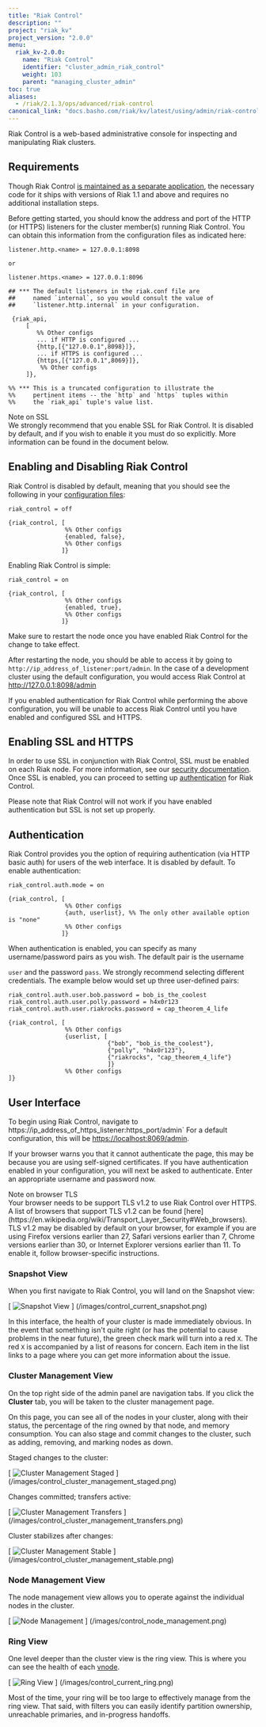 ```yaml
---
title: "Riak Control"
description: ""
project: "riak_kv"
project_version: "2.0.0"
menu:
  riak_kv-2.0.0:
    name: "Riak Control"
    identifier: "cluster_admin_riak_control"
    weight: 103
    parent: "managing_cluster_admin"
toc: true
aliases:
  - /riak/2.1.3/ops/advanced/riak-control
canonical_link: "docs.basho.com/riak/kv/latest/using/admin/riak-control"
---
```


[config reference]: /riak/kv/2.0.0/configuring/reference

Riak Control is a web-based administrative console for inspecting and
manipulating Riak clusters.

## Requirements

Though Riak Control [is maintained as a separate application](https://github.com/basho/riak_control), the necessary code for it ships with versions of Riak 1.1 and above and requires no additional installation steps.

Before getting started, you should know the address and port of the HTTP (or 
HTTPS) listeners for the cluster member(s) running Riak Control.  You can obtain 
this information from the configuration files as indicated here:

```riakconf
listener.http.<name> = 127.0.0.1:8098

or 

listener.https.<name> = 127.0.0.1:8096

## *** The default listeners in the riak.conf file are 
##     named `internal`, so you would consult the value of
##     `listener.http.internal` in your configuration.

```

```appconfig
 {riak_api,
     [
        %% Other configs
        ... if HTTP is configured ...
        {http,[{"127.0.0.1",8098}]},
        ... if HTTPS is configured ...
        {https,[{"127.0.0.1",8069}]},
         %% Other configs
     ]},

%% *** This is a truncated configuration to illustrate the 
%%     pertinent items -- the `http` and `https` tuples within 
%%     the `riak_api` tuple's value list.
```

<div class="note">
<div class="title">Note on SSL</div>
We strongly recommend that you enable SSL for Riak Control. It is
disabled by default, and if you wish to enable it you must do so
explicitly. More information can be found in the document below.
</div>

## Enabling and Disabling Riak Control

Riak Control is disabled by default, meaning that you should see the
following in your [configuration files][config reference]:

```riakconf
riak_control = off
```

```appconfig
{riak_control, [
                %% Other configs
                {enabled, false},
                %% Other configs
               ]}
```

Enabling Riak Control is simple:

```riakconf
riak_control = on
```

```appconfig
{riak_control, [
                %% Other configs
                {enabled, true},
                %% Other configs
               ]}
```

Make sure to restart the node once you have enabled Riak Control for the
change to take effect.

After restarting the node, you should be able to access it by going 
to `http://ip_address_of_listener:port/admin`. In the case of a development
cluster using the default configuration, you would access Riak Control at
<http://127.0.0.1:8098/admin></a>

If you enabled authentication for Riak Control while performing the above 
configuration, you will be unable to access Riak Control until you have enabled 
and configured SSL and HTTPS.  

## Enabling SSL and HTTPS

In order to use SSL in conjunction with Riak Control, SSL must be
enabled on each Riak node. For more information, see our [security documentation](/riak/kv/2.0.0/using/security/basics#enabling-ssl). Once SSL is enabled, you can proceed to setting up [authentication](#authentication) for Riak Control.

Please note that Riak Control will not work if you have enabled
authentication but SSL is not set up properly.

## Authentication

Riak Control provides you the option of requiring authentication (via
HTTP basic auth) for users of the web interface. It is disabled by
default. To enable authentication:

```riakconf
riak_control.auth.mode = on
```

```appconfig
{riak_control, [
                %% Other configs
                {auth, userlist}, %% The only other available option is "none"
                %% Other configs
               ]}
```

When authentication is enabled, you can specify as many
username/password pairs as you wish. The default pair is the username

`user` and the password `pass`. We strongly recommend selecting
different credentials. The example below would set up three user-defined
pairs:

```riakconf
riak_control.auth.user.bob.password = bob_is_the_coolest
riak_control.auth.user.polly.password = h4x0r123
riak_control.auth.user.riakrocks.password = cap_theorem_4_life
```

```appconfig
{riak_control, [
                %% Other configs
                {userlist, [
                            {"bob", "bob_is_the_coolest"},
                            {"polly", "h4x0r123"},
                            {"riakrocks", "cap_theorem_4_life"}
                            ]}
                %% Other configs
]}
```

## User Interface

To begin using Riak Control, navigate to https://ip_address_of_https_listener:https_port/admin`
For a default configuration, this will be <https://localhost:8069/admin>.

If your browser warns you that it cannot authenticate the page, this may
be because you are using self-signed certificates. If you have
authentication enabled in your configuration, you will next be asked to
authenticate. Enter an appropriate username and password now.

<div class="note">
<div class="title">Note on browser TLS</div>
Your browser needs to be support TLS v1.2 to use Riak Control over
HTTPS. A list of browsers that support TLS v1.2 can be found
[here](https://en.wikipedia.org/wiki/Transport_Layer_Security#Web_browsers).
TLS v1.2 may be disabled by default on your browser, for example if you
are using Firefox versions earlier than 27, Safari versions earlier than
7, Chrome versions earlier than 30, or Internet Explorer versions
earlier than 11.  To enable it, follow browser-specific instructions.
</div>

### Snapshot View

When you first navigate to Riak Control, you will land on the Snapshot
view:

[ ![Snapshot View](/images/control_current_snapshot.png) ] (/images/control_current_snapshot.png)

In this interface, the health of your cluster is made immediately
obvious. In the event that something isn't quite right (or has the
potential to cause problems in the near future), the green check mark
will turn into a red `X`. The red `X` is accompanied by a list of
reasons for concern. Each item in the list links to a page where you can
get more information about the issue.

### Cluster Management View

On the top right side of the admin panel are navigation tabs. If you
click the **Cluster** tab, you will be taken to the cluster management
page.

On this page, you can see all of the nodes in your cluster, along with
their status, the percentage of the ring owned by that node, and memory
consumption. You can also stage and commit changes to the cluster, such
as adding, removing, and marking nodes as down.

Staged changes to the cluster:

[ ![Cluster Management Staged](/images/control_cluster_management_staged.png) ] (/images/control_cluster_management_staged.png)

Changes committed; transfers active:

[ ![Cluster Management Transfers](/images/control_cluster_management_transfers.png) ] (/images/control_cluster_management_transfers.png)

Cluster stabilizes after changes:

[ ![Cluster Management Stable](/images/control_cluster_management_stable.png) ] (/images/control_cluster_management_stable.png)

### Node Management View

The node management view allows you to operate against the individual
nodes in the cluster.

[ ![Node Management](/images/control_node_management.png) ] (/images/control_node_management.png)

### Ring View

One level deeper than the cluster view is the ring view. This is where you can
see the health of each [vnode](/riak/kv/2.0.0/learn/glossary/#vnode).

[ ![Ring View](/images/control_current_ring.png) ] (/images/control_current_ring.png)

Most of the time, your ring will be too large to effectively manage from
the ring view. That said, with filters you can easily identify partition
ownership, unreachable primaries, and in-progress handoffs.
